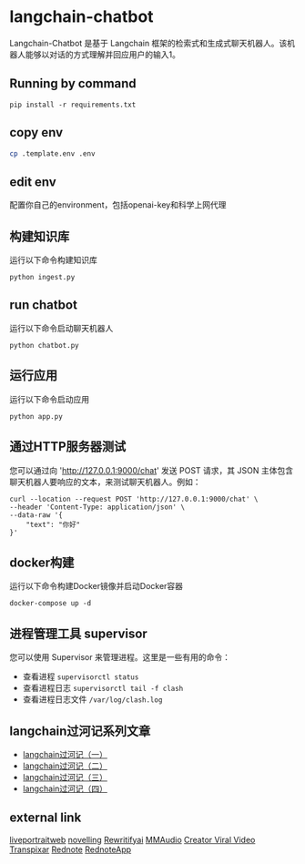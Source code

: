 <!--
 * @Description: 
 * @Author: colin gao
 * @Date: 2023-05-07 06:46:52
 * @LastEditTime: 2023-05-23 17:02:36
-->

# langchain-chatbot
Langchain-Chatbot 是基于 Langchain 框架的检索式和生成式聊天机器人。该机器人能够以对话的方式理解并回应用户的输入​1​。

## Running by command
```
pip install -r requirements.txt
```

## copy env
```bash
cp .template.env .env
```

## edit env
配置你自己的environment，包括openai-key和科学上网代理

## 构建知识库
运行以下命令构建知识库
```
python ingest.py
```

## run chatbot
运行以下命令启动聊天机器人
```
python chatbot.py
```

## 运行应用
运行以下命令启动应用
```
python app.py
```

## 通过HTTP服务器测试
您可以通过向 'http://127.0.0.1:9000/chat' 发送 POST 请求，其 JSON 主体包含聊天机器人要响应的文本，来测试聊天机器人。例如：
```curl
curl --location --request POST 'http://127.0.0.1:9000/chat' \
--header 'Content-Type: application/json' \
--data-raw '{
	"text": "你好"
}'
```

## docker构建
运行以下命令构建Docker镜像并启动Docker容器
```
docker-compose up -d
```

## 进程管理工具 supervisor
您可以使用 Supervisor 来管理进程。这里是一些有用的命令：
- 查看进程 `supervisorctl status`
- 查看进程日志 `supervisorctl tail -f clash`
- 查看进程日志文件 `/var/log/clash.log`

## langchain过河记系列文章
- [langchain过河记（一）](https://zhuanlan.zhihu.com/p/630925973)
- [langchain过河记（二）](https://zhuanlan.zhihu.com/p/630930843)
- [langchain过河记（三）](https://zhuanlan.zhihu.com/p/630971903)
- [langchain过河记（四）](https://zhuanlan.zhihu.com/p/631600368)

## external link
[liveportraitweb](https://www.liveportraitweb.com/)
[novelling](https://www.novelling.com/)
[Rewritifyai](https://www.rewritifyai.com/)
[MMAudio](https://www.mmaudio.pro/)
[Creator Viral Video](https://www.creatorviralvideo.com/)
[Transpixar](https://www.transpixar.pro/)
[Rednote](https://www.rednote.pro/)
[RednoteApp](https://www.rednoteapp.pro/)
